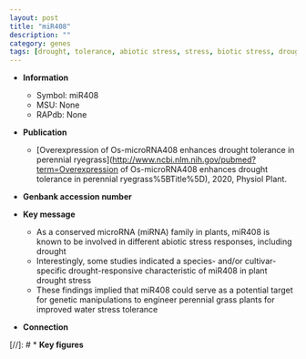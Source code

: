 ```yaml
---
layout: post
title: "miR408"
description: ""
category: genes
tags: [drought, tolerance, abiotic stress, stress, biotic stress, drought stress, stress tolerance, stress response, ER stress]
---
```


* **Information**  
    + Symbol: miR408  
    + MSU: None  
    + RAPdb: None  

* **Publication**  
    + [Overexpression of Os-microRNA408 enhances drought tolerance in perennial ryegrass](http://www.ncbi.nlm.nih.gov/pubmed?term=Overexpression of Os-microRNA408 enhances drought tolerance in perennial ryegrass%5BTitle%5D), 2020, Physiol Plant.

* **Genbank accession number**  

* **Key message**  
    + As a conserved microRNA (miRNA) family in plants, miR408 is known to be involved in different abiotic stress responses, including drought
    + Interestingly, some studies indicated a species- and/or cultivar-specific drought-responsive characteristic of miR408 in plant drought stress
    + These findings implied that miR408 could serve as a potential target for genetic manipulations to engineer perennial grass plants for improved water stress tolerance

* **Connection**  

[//]: # * **Key figures**  


